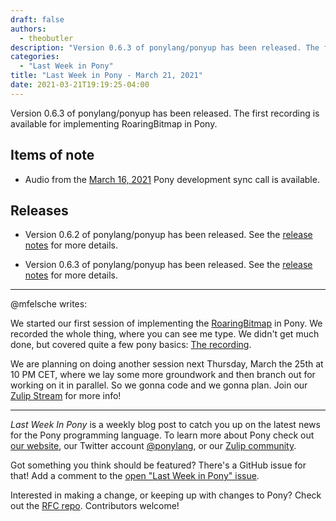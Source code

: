 ```yaml
---
draft: false
authors:
  - theobutler
description: "Version 0.6.3 of ponylang/ponyup has been released. The first recording is available for implementing RoaringBitmap in Pony."
categories:
  - "Last Week in Pony"
title: "Last Week in Pony - March 21, 2021"
date: 2021-03-21T19:19:25-04:00
---
```


Version 0.6.3 of ponylang/ponyup has been released. The first recording is available for implementing RoaringBitmap in Pony.
<!-- more -->

## Items of note

- Audio from the [March 16, 2021](https://vimeo.com/916363525) Pony development sync call is available.

## Releases

- Version 0.6.2 of ponylang/ponyup has been released.
See the [release notes](https://github.com/ponylang/ponyup/releases/tag/0.6.2) for more details.

- Version 0.6.3 of ponylang/ponyup has been released.
See the [release notes](https://github.com/ponylang/ponyup/releases/tag/0.6.3) for more details.

---

@mfelsche writes:

We started our first session of implementing the [RoaringBitmap](https://www.roaringbitmap.org/) in Pony. We recorded the whole thing, where you can see me type. We didn't get much done, but covered quite a few pony basics: [The recording](https://vimeo.com/917360368).

We are planning on doing another session next Thursday, March the 25th at 10 PM CET, where we lay some more groundwork and then branch out for working on it in parallel. So we gonna code and we gonna plan. Join our [Zulip Stream](https://ponylang.zulipchat.com/#narrow/stream/190363-projects/topic/RoaringBitmap) for more info!

---

_Last Week In Pony_ is a weekly blog post to catch you up on the latest news for the Pony programming language. To learn more about Pony check out [our website](https://ponylang.io), our Twitter account [@ponylang](https://twitter.com/ponylang), or our [Zulip community](https://ponylang.zulipchat.com).

Got something you think should be featured? There's a GitHub issue for that! Add a comment to the [open "Last Week in Pony" issue](https://github.com/ponylang/ponylang.github.io/issues?q=is%3Aissue+is%3Aopen+label%3Alast-week-in-pony).

Interested in making a change, or keeping up with changes to Pony? Check out the [RFC repo](https://github.com/ponylang/rfcs). Contributors welcome!
